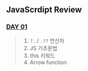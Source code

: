 ## JavaScrdipt Review

### [DAY 01](/md/day01.md)
> 1. `?.` / `.??` 연산자
> 2. JS 기초문법 
> 3. this 키워드
> 4. Arrow function